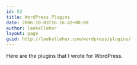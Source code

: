 ```yaml
---
id: 53
title: WordPress Plugins
date: 2006-10-03T16:16:42+00:00
author: leekelleher
layout: page
guid: http://leekelleher.com/wordpress/plugins/
---
```

Here are the plugins that I wrote for WordPress.